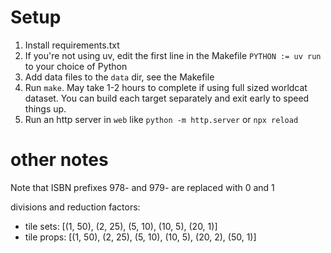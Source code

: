 # Setup

1. Install requirements.txt
2. If you're not using uv, edit the first line in the Makefile `PYTHON := uv run` to your choice of Python
3. Add data files to the `data` dir, see the Makefile
4. Run `make`. May take 1-2 hours to complete if using full sized worldcat dataset. You can build each target separately and exit early to speed things up.
5. Run an http server in `web` like `python -m http.server` or `npx reload`

# other notes

Note that ISBN prefixes 978- and 979- are replaced with 0 and 1

divisions and reduction factors:

- tile sets: [(1, 50), (2, 25), (5, 10), (10, 5), (20, 1)]
- tile props: [(1, 50), (2, 25), (5, 10), (10, 5), (20, 2), (50, 1)]
